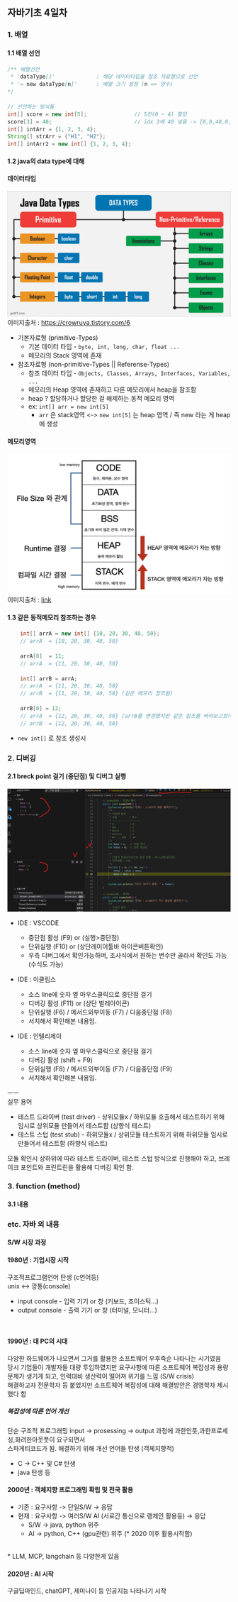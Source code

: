 ## 자바기초 4일차

### 1. 배열
#### 1.1 배열 선언
```java
/** 배열선언 
 * 'dataType[]'             : 해당 데이터타입을 참조 자료형으로 선언
 * '= new dataType[n]'      : 배열 크기 설정 (n => 양수) 
*/

// 선언하는 방식들
int[] score = new int[5];               // 5칸(0 ~ 4) 할당
score[3] = 40;                          // idx 3에 40 넣음 -> {0,0,40,0,0}
int[] intArr = {1, 2, 3, 4};            
String[] strArr = {"H1", "H2"};    
int[] intArr2 = new int[] {1, 2, 3, 4};            
```

#### 1.2 java의 data type에 대해 
#### 데이터타입
![데이터타입 이미지](./../../assets/img/0724/0724_데이터타입.png)
이미지출처 : <https://crowruya.tistory.com/6>
* 기본자료형 (primitive-Types) 
    - 기본 데이터 타입 - ```byte, int, long, char, float ...```
    - 메모리의 Stack 영역에 존재
* 참조자료형 (non-primitive-Types || Referense-Types) 
    - 참조 데이터 타입 - ```Objects, Classes, Arrays, Interfaces, Variables, ...```
    - 메모리의 Heap 영역에 존재하고 다른 메모리에서 heap을 참조함
    - heap ? 할당하거나 할당한 걸 해제하는 동적 메모리 영역 
    - ex: ```int[] arr = new int[5]``` 
        - ```arr``` 은 stack영역 <-> ```new int[5]``` 는 heap 영역 / 즉 new 라는 게 heap에 생성

#### 메모리영역
![메모리 이미지](./../../assets/img/0724/0724_메모리영역.png)
이미지출처 : [link](https://junghn.tistory.com/entry/%EC%BB%B4%ED%93%A8%ED%84%B0-%EA%B8%B0%EC%B4%88-%EB%A9%94%EB%AA%A8%EB%A6%AC-%EA%B5%AC%EC%A1%B0-%EC%8A%A4%ED%83%9DStack-%ED%9E%99Heap-%EB%8D%B0%EC%9D%B4%ED%84%B0Data%EC%98%81%EC%97%AD)


#### 1.3 같은 동적메모리 참조하는 경우
```java
    int[] arrA = new int[] {10, 20, 30, 40, 50};        
    // arrA  = {10, 20, 30, 40, 50}

    arrA[0]  = 11;
    // arrA  = {11, 20, 30, 40, 50}

    int[] arrB = arrA; 
    // arrA  = {11, 20, 30, 40, 50}
    // arrB  = {11, 20, 30, 40, 50} (같은 메모리 참조됨)

    arrB[0] = 12;
    // arrA  = {12, 20, 30, 40, 50} (arrB를 변경했지만 같은 참조를 바라보고있어서 arrA도 변경됨)
    // arrB  = {12, 20, 30, 40, 50}
``` 
* ```new int[]``` 로 참조 생성시 



### 2. 디버깅
#### 2.1 breck point 걸기 (중단점) 및 디버그 실행
![디버깅 이미지](./../../assets/img/0724/0724_디버깅.png)
* IDE : VSCODE
    - 중단점 활성 (F9) or (실행>중단점)
    - 단위실행 (F10) or (상단레이어툴바 아이콘버튼확인)
    - 우측 디버그에서 확인가능하며, 조사식에서 원하는 변수만 골라서 확인도 가능 (수식도 가능)

* IDE : 이클립스
    - 소스 line에 숫자 옆 마우스클릭으로 중단점 걸기
    - 디버깅 활성 (F11) or (상단 벌레아이콘)
    - 단위실행 (F6) / 메서드외부이동 (F7) / 다음중단점 (F8)
    - 서치해서 확인해본 내용임.

* IDE : 인텔리제이 
    - 소스 line에 숫자 옆 마우스클릭으로 중단점 걸기
    - 디버깅 활성 (shift + F9) 
    - 단위실행 (F8) / 메서드외부이동 (F7) / 다음중단점 (F9)
    - 서치해서 확인해본 내용임.

ㅡㅡ <br>
실무 용어
* 테스트 드라이버 (test driver) - 상위모듈x / 하위모듈 호출해서 테스트하기 위해 임시로 상위모듈 만들어서 테스트함 (상향식 테스트)
* 테스트 스텁 (test stub) - 하위모듈x / 상위모듈 테스트하기 위해 하위모듈 임시로 만들어서 테스트함 (하향식 테스트)

모듈 확인시 상하위에 따라 테스트 드라이버, 테스트 스텁 방식으로 진행해야 하고, 브레이크 포인트와 프린트린을 활용해 디버깅 확인 함.


### 3. function (method)

#### 3.1 내용





### etc. 자바 외 내용

#### S/W 시장 과정

#### 1980년 : 기업시장 시작
구조적프로그램언어 탄생 (c언어등) <br>
unix <-> 깡통(console)
* input console - 입력 기기 or 창 (키보드, 조이스틱...)
* output console - 출력 기기 or 창 (터미널, 모니터...)

<br>

#### 1990년 : 대 PC의 시대
다양한 하드웨어가 나오면서 그거를 활용한 소프트웨어 우후죽순 나타나는 시기였음 <br>
당시 기업들이 개발자들 대량 투입하였지만 요구사항에 따른 소프트웨어 복잡성과 용량 문제가 생기게 되고, 인력대비 생산력이 떨어져 위기를 느낌 (S/W crisis)<br>
해결하고자 전문학자 등 붙었지만 소프트웨어 복잡성에 대해 해결방안은 경영학자 제시했다 함<br>

##### 복잡성에 따른 언어 개선
단순 구조적 프로그래밍 input -> prosessing -> output 과정에 과한인풋,과한프로세싱,화려한아웃풋이 요구되면서 <br>
스파게티코드가 됨. 해결하기 위해 개선 언어들 탄생 (객체지향적)
* C -> C++ 및 C# 탄생
* java 탄생 등

#### 2000년 : 객체지향 프로그래밍 확립 및 전국 활용

* 기존 : 요구사항 -> 단일S/W -> 응답
* 현재 : 요구사항 -> 여러S/W AI (서로간 통신으로 랭체인 활용등) -> 응답
    * S/W -> java, python 위주
    * AI -> python, C++ (gpu관련) 위주 (* 2020 이후 활용시작함)

<br>
* LLM, MCP, langchain 등 다양한게 있음

#### 2020년 : AI 시작

구글딥마인드, chatGPT, 제미나이 등 인공지능 나타나기 시작 <br>
